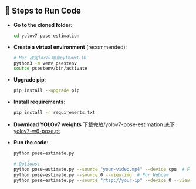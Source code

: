
## 🚀 Steps to Run Code

- **Go to the cloned folder**:
  ```bash
  cd yolov7-pose-estimation
  ```
- **Create a virtual environment** (recommended):
  ```bash
  # Mac 確定local端有python3.10
  python3 -m venv psestenv
  source psestenv/bin/activate
  ```
- **Upgrade pip**:
  ```bash
  pip install --upgrade pip
  ```
- **Install requirements**:
  ```bash
  pip install -r requirements.txt
  ```
- **Download YOLOv7 weights** 下載完放/yolov7-pose-estimation 底下 :
  [yolov7-w6-pose.pt](https://github.com/WongKinYiu/yolov7/releases/download/v0.1/yolov7-w6-pose.pt)

- **Run the code**:
  ```bash
  python pose-estimate.py

  # Options:
  python pose-estimate.py --source "your-video.mp4" --device cpu  # For CPU
  python pose-estimate.py --source 0 --view-img  # For Webcam
  python pose-estimate.py --source "rtsp://your-ip" --device 0 --view-img  # For LiveStream
  ```